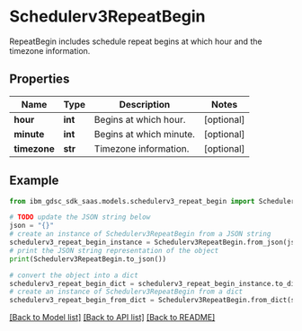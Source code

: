 # Schedulerv3RepeatBegin

RepeatBegin includes schedule repeat begins at which hour and the timezone information.

## Properties

Name | Type | Description | Notes
------------ | ------------- | ------------- | -------------
**hour** | **int** | Begins at which hour. | [optional] 
**minute** | **int** | Begins at which minute. | [optional] 
**timezone** | **str** | Timezone information. | [optional] 

## Example

```python
from ibm_gdsc_sdk_saas.models.schedulerv3_repeat_begin import Schedulerv3RepeatBegin

# TODO update the JSON string below
json = "{}"
# create an instance of Schedulerv3RepeatBegin from a JSON string
schedulerv3_repeat_begin_instance = Schedulerv3RepeatBegin.from_json(json)
# print the JSON string representation of the object
print(Schedulerv3RepeatBegin.to_json())

# convert the object into a dict
schedulerv3_repeat_begin_dict = schedulerv3_repeat_begin_instance.to_dict()
# create an instance of Schedulerv3RepeatBegin from a dict
schedulerv3_repeat_begin_from_dict = Schedulerv3RepeatBegin.from_dict(schedulerv3_repeat_begin_dict)
```
[[Back to Model list]](../README.md#documentation-for-models) [[Back to API list]](../README.md#documentation-for-api-endpoints) [[Back to README]](../README.md)


